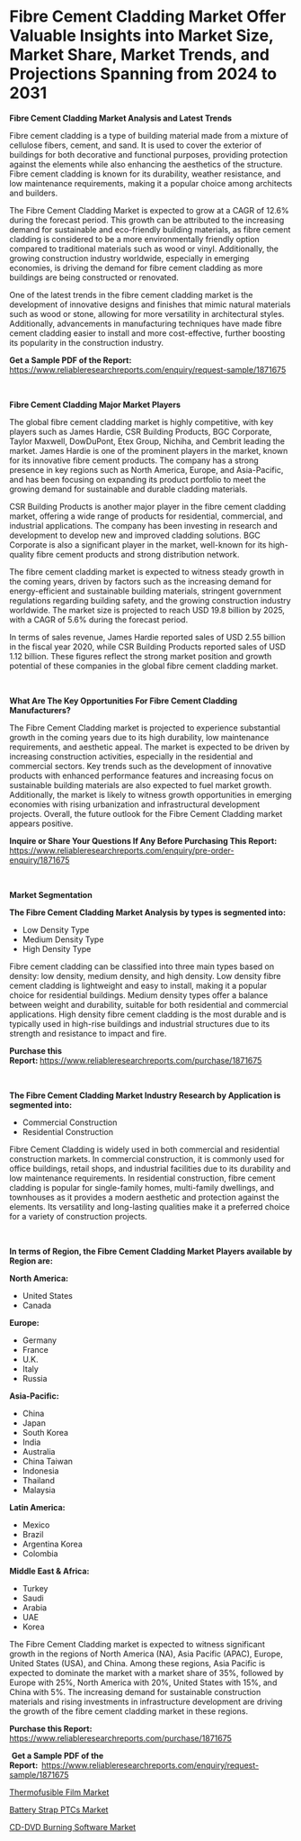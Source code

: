 <p><h1>Fibre Cement Cladding Market Offer Valuable Insights into Market Size, Market Share, Market Trends, and Projections Spanning from 2024 to 2031</h1></p><p><strong>Fibre Cement Cladding Market Analysis and Latest Trends</strong></p>
<p><p>Fibre cement cladding is a type of building material made from a mixture of cellulose fibers, cement, and sand. It is used to cover the exterior of buildings for both decorative and functional purposes, providing protection against the elements while also enhancing the aesthetics of the structure. Fibre cement cladding is known for its durability, weather resistance, and low maintenance requirements, making it a popular choice among architects and builders.</p><p>The Fibre Cement Cladding Market is expected to grow at a CAGR of 12.6% during the forecast period. This growth can be attributed to the increasing demand for sustainable and eco-friendly building materials, as fibre cement cladding is considered to be a more environmentally friendly option compared to traditional materials such as wood or vinyl. Additionally, the growing construction industry worldwide, especially in emerging economies, is driving the demand for fibre cement cladding as more buildings are being constructed or renovated.</p><p>One of the latest trends in the fibre cement cladding market is the development of innovative designs and finishes that mimic natural materials such as wood or stone, allowing for more versatility in architectural styles. Additionally, advancements in manufacturing techniques have made fibre cement cladding easier to install and more cost-effective, further boosting its popularity in the construction industry.</p></p>
<p><strong>Get a Sample PDF of the Report:&nbsp;</strong> <a href="https://www.reliableresearchreports.com/enquiry/request-sample/1871675">https://www.reliableresearchreports.com/enquiry/request-sample/1871675</a></p>
<p>&nbsp;</p>
<p><strong>Fibre Cement Cladding Major Market Players</strong></p>
<p><p>The global fibre cement cladding market is highly competitive, with key players such as James Hardie, CSR Building Products, BGC Corporate, Taylor Maxwell, DowDuPont, Etex Group, Nichiha, and Cembrit leading the market. James Hardie is one of the prominent players in the market, known for its innovative fibre cement products. The company has a strong presence in key regions such as North America, Europe, and Asia-Pacific, and has been focusing on expanding its product portfolio to meet the growing demand for sustainable and durable cladding materials.</p><p>CSR Building Products is another major player in the fibre cement cladding market, offering a wide range of products for residential, commercial, and industrial applications. The company has been investing in research and development to develop new and improved cladding solutions. BGC Corporate is also a significant player in the market, well-known for its high-quality fibre cement products and strong distribution network.</p><p>The fibre cement cladding market is expected to witness steady growth in the coming years, driven by factors such as the increasing demand for energy-efficient and sustainable building materials, stringent government regulations regarding building safety, and the growing construction industry worldwide. The market size is projected to reach USD 19.8 billion by 2025, with a CAGR of 5.6% during the forecast period.</p><p>In terms of sales revenue, James Hardie reported sales of USD 2.55 billion in the fiscal year 2020, while CSR Building Products reported sales of USD 1.12 billion. These figures reflect the strong market position and growth potential of these companies in the global fibre cement cladding market.</p></p>
<p>&nbsp;</p>
<p><strong>What Are The Key Opportunities For Fibre Cement Cladding Manufacturers?</strong></p>
<p><p>The Fibre Cement Cladding market is projected to experience substantial growth in the coming years due to its high durability, low maintenance requirements, and aesthetic appeal. The market is expected to be driven by increasing construction activities, especially in the residential and commercial sectors. Key trends such as the development of innovative products with enhanced performance features and increasing focus on sustainable building materials are also expected to fuel market growth. Additionally, the market is likely to witness growth opportunities in emerging economies with rising urbanization and infrastructural development projects. Overall, the future outlook for the Fibre Cement Cladding market appears positive.</p></p>
<p><strong>Inquire or Share Your Questions If Any Before Purchasing This Report:</strong> <a href="https://www.reliableresearchreports.com/enquiry/pre-order-enquiry/1871675">https://www.reliableresearchreports.com/enquiry/pre-order-enquiry/1871675</a></p>
<p>&nbsp;</p>
<p><strong>Market Segmentation</strong></p>
<p><strong>The Fibre Cement Cladding Market Analysis by types is segmented into:</strong></p>
<p><ul><li>Low Density Type</li><li>Medium Density Type</li><li>High Density Type</li></ul></p>
<p><p>Fibre cement cladding can be classified into three main types based on density: low density, medium density, and high density. Low density fibre cement cladding is lightweight and easy to install, making it a popular choice for residential buildings. Medium density types offer a balance between weight and durability, suitable for both residential and commercial applications. High density fibre cement cladding is the most durable and is typically used in high-rise buildings and industrial structures due to its strength and resistance to impact and fire.</p></p>
<p><strong>Purchase this Report:&nbsp;</strong><a href="https://www.reliableresearchreports.com/purchase/1871675">https://www.reliableresearchreports.com/purchase/1871675</a></p>
<p>&nbsp;</p>
<p><strong>The Fibre Cement Cladding Market Industry Research by Application is segmented into:</strong></p>
<p><ul><li>Commercial Construction</li><li>Residential Construction</li></ul></p>
<p><p>Fibre Cement Cladding is widely used in both commercial and residential construction markets. In commercial construction, it is commonly used for office buildings, retail shops, and industrial facilities due to its durability and low maintenance requirements. In residential construction, fibre cement cladding is popular for single-family homes, multi-family dwellings, and townhouses as it provides a modern aesthetic and protection against the elements. Its versatility and long-lasting qualities make it a preferred choice for a variety of construction projects.</p></p>
<p>&nbsp;</p>
<p><strong>In terms of Region, the Fibre Cement Cladding Market Players available by Region are:</strong></p>
<p>
    <p> <strong> North America: </strong>
        <ul>
            <li>United States</li>
            <li>Canada</li>
        </ul>
        </p> 
    <p> <strong> Europe: </strong>
        <ul>
            <li>Germany</li>
            <li>France</li>
            <li>U.K.</li>
            <li>Italy</li>
            <li>Russia</li>
        </ul>
        </p> 
    <p> <strong> Asia-Pacific: </strong>
        <ul>
            <li>China</li>
            <li>Japan</li>
            <li>South Korea</li>
            <li>India</li>
            <li>Australia</li>
            <li>China Taiwan</li>
            <li>Indonesia</li>
            <li>Thailand</li>
            <li>Malaysia</li>
        </ul>
        </p> 
    <p> <strong> Latin America: </strong>
        <ul>
            <li>Mexico</li>
            <li>Brazil</li>
            <li>Argentina Korea</li>
            <li>Colombia</li>
        </ul>
        </p> 
    <p> <strong> Middle East & Africa: </strong>
        <ul>
            <li>Turkey</li>
            <li>Saudi</li>
            <li>Arabia</li>
            <li>UAE</li>
            <li>Korea</li>
        </ul>
    </p>
    </p>
<p><p>The Fibre Cement Cladding market is expected to witness significant growth in the regions of North America (NA), Asia Pacific (APAC), Europe, United States (USA), and China. Among these regions, Asia Pacific is expected to dominate the market with a market share of 35%, followed by Europe with 25%, North America with 20%, United States with 15%, and China with 5%. The increasing demand for sustainable construction materials and rising investments in infrastructure development are driving the growth of the fibre cement cladding market in these regions.</p></p>
<p><strong>Purchase this Report: </strong><a href="https://www.reliableresearchreports.com/purchase/1871675">https://www.reliableresearchreports.com/purchase/1871675</a></p>
<p>&nbsp;<strong>Get a Sample PDF of the Report:&nbsp;&nbsp;</strong><a href="https://www.reliableresearchreports.com/enquiry/request-sample/1871675">https://www.reliableresearchreports.com/enquiry/request-sample/1871675</a></p>
<p><strong></strong></p>
<p><p><a href="https://view.publitas.com/reportprime-1/thermofusible-film-market-size-reflecting-a-forecast-till-2030-market-by-type-by-application-and-by-geography/">Thermofusible Film Market</a></p><p><a href="https://view.publitas.com/reportprime-1/battery-strap-ptcs-market-offer-valuable-insights-into-market-size-market-share-market-trends-and-projections-spanning-from-2023-to-2030/">Battery Strap PTCs Market</a></p><p><a href="https://view.publitas.com/reportprime-1/cd-dvd-burning-software-market-research-report-forecasted-for-period-from-2023-2030-by-market-type-market-application-and-region/">CD-DVD Burning Software Market</a></p></p>